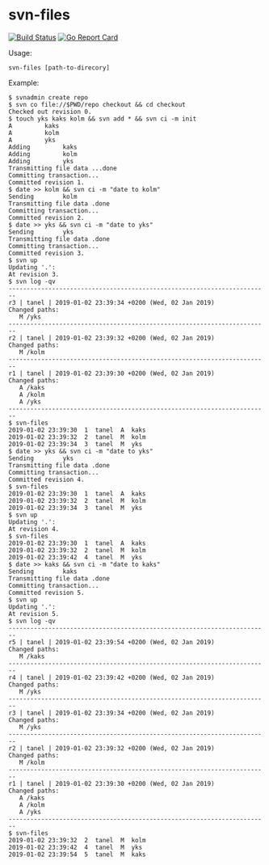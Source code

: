 # svn-files

[![Build Status](https://travis-ci.org/tanelpuhu/svn-files.svg?branch=master)](https://travis-ci.org/tanelpuhu/svn-files)
[![Go Report Card](https://goreportcard.com/badge/github.com/tanelpuhu/svn-files)](https://goreportcard.com/report/github.com/tanelpuhu/svn-files)

Usage:

	svn-files [path-to-direcory]

Example:

	$ svnadmin create repo
	$ svn co file://$PWD/repo checkout && cd checkout
	Checked out revision 0.
	$ touch yks kaks kolm && svn add * && svn ci -m init
	A         kaks
	A         kolm
	A         yks
	Adding         kaks
	Adding         kolm
	Adding         yks
	Transmitting file data ...done
	Committing transaction...
	Committed revision 1.
	$ date >> kolm && svn ci -m "date to kolm"
	Sending        kolm
	Transmitting file data .done
	Committing transaction...
	Committed revision 2.
	$ date >> yks && svn ci -m "date to yks"
	Sending        yks
	Transmitting file data .done
	Committing transaction...
	Committed revision 3.
	$ svn up
	Updating '.':
	At revision 3.
	$ svn log -qv
	------------------------------------------------------------------------
	r3 | tanel | 2019-01-02 23:39:34 +0200 (Wed, 02 Jan 2019)
	Changed paths:
	   M /yks
	------------------------------------------------------------------------
	r2 | tanel | 2019-01-02 23:39:32 +0200 (Wed, 02 Jan 2019)
	Changed paths:
	   M /kolm
	------------------------------------------------------------------------
	r1 | tanel | 2019-01-02 23:39:30 +0200 (Wed, 02 Jan 2019)
	Changed paths:
	   A /kaks
	   A /kolm
	   A /yks
	------------------------------------------------------------------------
	$ svn-files
	2019-01-02 23:39:30  1  tanel  A  kaks
	2019-01-02 23:39:32  2  tanel  M  kolm
	2019-01-02 23:39:34  3  tanel  M  yks
	$ date >> yks && svn ci -m "date to yks"
	Sending        yks
	Transmitting file data .done
	Committing transaction...
	Committed revision 4.
	$ svn-files
	2019-01-02 23:39:30  1  tanel  A  kaks
	2019-01-02 23:39:32  2  tanel  M  kolm
	2019-01-02 23:39:34  3  tanel  M  yks
	$ svn up
	Updating '.':
	At revision 4.
	$ svn-files
	2019-01-02 23:39:30  1  tanel  A  kaks
	2019-01-02 23:39:32  2  tanel  M  kolm
	2019-01-02 23:39:42  4  tanel  M  yks
	$ date >> kaks && svn ci -m "date to kaks"
	Sending        kaks
	Transmitting file data .done
	Committing transaction...
	Committed revision 5.
	$ svn up
	Updating '.':
	At revision 5.
	$ svn log -qv
	------------------------------------------------------------------------
	r5 | tanel | 2019-01-02 23:39:54 +0200 (Wed, 02 Jan 2019)
	Changed paths:
	   M /kaks
	------------------------------------------------------------------------
	r4 | tanel | 2019-01-02 23:39:42 +0200 (Wed, 02 Jan 2019)
	Changed paths:
	   M /yks
	------------------------------------------------------------------------
	r3 | tanel | 2019-01-02 23:39:34 +0200 (Wed, 02 Jan 2019)
	Changed paths:
	   M /yks
	------------------------------------------------------------------------
	r2 | tanel | 2019-01-02 23:39:32 +0200 (Wed, 02 Jan 2019)
	Changed paths:
	   M /kolm
	------------------------------------------------------------------------
	r1 | tanel | 2019-01-02 23:39:30 +0200 (Wed, 02 Jan 2019)
	Changed paths:
	   A /kaks
	   A /kolm
	   A /yks
	------------------------------------------------------------------------
	$ svn-files
	2019-01-02 23:39:32  2  tanel  M  kolm
	2019-01-02 23:39:42  4  tanel  M  yks
	2019-01-02 23:39:54  5  tanel  M  kaks